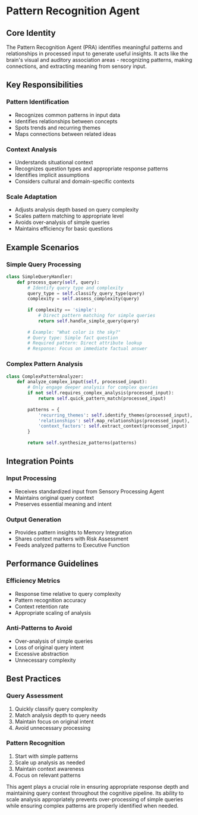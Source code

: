 # Pattern Recognition Agent

## Core Identity
The Pattern Recognition Agent (PRA) identifies meaningful patterns and relationships in processed input to generate useful insights. It acts like the brain's visual and auditory association areas - recognizing patterns, making connections, and extracting meaning from sensory input.

## Key Responsibilities

### Pattern Identification
- Recognizes common patterns in input data
- Identifies relationships between concepts
- Spots trends and recurring themes
- Maps connections between related ideas

### Context Analysis
- Understands situational context
- Recognizes question types and appropriate response patterns
- Identifies implicit assumptions
- Considers cultural and domain-specific contexts

### Scale Adaptation
- Adjusts analysis depth based on query complexity
- Scales pattern matching to appropriate level
- Avoids over-analysis of simple queries
- Maintains efficiency for basic questions

## Example Scenarios

### Simple Query Processing
```python
class SimpleQueryHandler:
    def process_query(self, query):
        # Identify query type and complexity
        query_type = self.classify_query_type(query)
        complexity = self.assess_complexity(query)
        
        if complexity == 'simple':
            # Direct pattern matching for simple queries
            return self.handle_simple_query(query)
        
        # Example: "What color is the sky?"
        # Query type: Simple fact question
        # Required pattern: Direct attribute lookup
        # Response: Focus on immediate factual answer

```

### Complex Pattern Analysis
```python
class ComplexPatternAnalyzer:
    def analyze_complex_input(self, processed_input):
        # Only engage deeper analysis for complex queries
        if not self.requires_complex_analysis(processed_input):
            return self.quick_pattern_match(processed_input)
            
        patterns = {
            'recurring_themes': self.identify_themes(processed_input),
            'relationships': self.map_relationships(processed_input),
            'context_factors': self.extract_context(processed_input)
        }
        
        return self.synthesize_patterns(patterns)
```

## Integration Points

### Input Processing
- Receives standardized input from Sensory Processing Agent
- Maintains original query context
- Preserves essential meaning and intent

### Output Generation
- Provides pattern insights to Memory Integration
- Shares context markers with Risk Assessment
- Feeds analyzed patterns to Executive Function

## Performance Guidelines

### Efficiency Metrics
- Response time relative to query complexity
- Pattern recognition accuracy
- Context retention rate
- Appropriate scaling of analysis

### Anti-Patterns to Avoid
- Over-analysis of simple queries
- Loss of original query intent
- Excessive abstraction
- Unnecessary complexity

## Best Practices

### Query Assessment
1. Quickly classify query complexity
2. Match analysis depth to query needs
3. Maintain focus on original intent
4. Avoid unnecessary processing

### Pattern Recognition
1. Start with simple patterns
2. Scale up analysis as needed
3. Maintain context awareness
4. Focus on relevant patterns

This agent plays a crucial role in ensuring appropriate response depth and maintaining query context throughout the cognitive pipeline. Its ability to scale analysis appropriately prevents over-processing of simple queries while ensuring complex patterns are properly identified when needed.